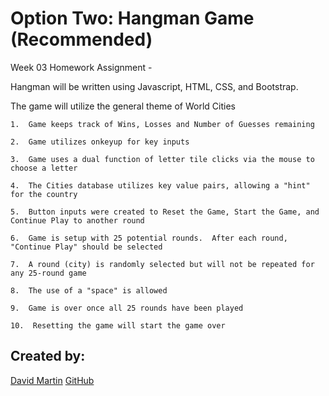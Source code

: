# **Option Two: Hangman Game (Recommended)** #

Week 03 Homework Assignment -

Hangman will be written using Javascript, HTML, CSS, and Bootstrap.

The game will utilize the general theme of World Cities

    1.  Game keeps track of Wins, Losses and Number of Guesses remaining

    2.  Game utilizes onkeyup for key inputs

    3.  Game uses a dual function of letter tile clicks via the mouse to choose a letter

    4.  The Cities database utilizes key value pairs, allowing a "hint" for the country

    5.  Button inputs were created to Reset the Game, Start the Game, and Continue Play to another round

    6.  Game is setup with 25 potential rounds.  After each round, "Continue Play" should be selected

    7.  A round (city) is randomly selected but will not be repeated for any 25-round game

    8.  The use of a "space" is allowed

    9.  Game is over once all 25 rounds have been played

    10.  Resetting the game will start the game over


## **Created by:** #

[David Martin](mailto:webdevelopment.du@gmail.com)
[GitHub](https://github.com/nitramdivad)
